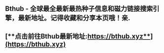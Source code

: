 ## **Bthub - 全球最全最新最热种子信息和磁力链接搜索引擎，最新地址。记得收藏和分享本页哦！亲.**
## [**点击前往Bthub最新地址:https://bthub.xyz**](https://bthub.xyz)
